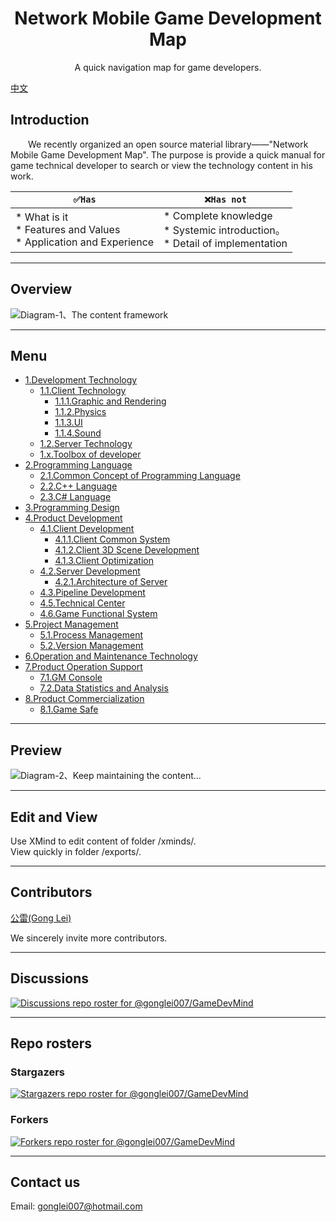 <h1 align="center">Network Mobile Game Development Map</h1>
<p align="center">A quick navigation map for game developers.</p>

[中文](https://github.com/gonglei007/GameDevMind/blob/main/README.md)

## Introduction
&emsp;&emsp;We recently organized an open source material library——"Network Mobile Game Development Map". The purpose is provide a quick manual for game technical developer to search or view the technology content in his work.
<br/>


| ``` ✅Has ``` | ``` ❌Has not ``` |
| --- | --- |
| *   What is it<br /> *   Features and Values<br /> *   Application and Experience<br /> |  *   Complete knowledge<br /> *   Systemic introduction。<br /> *   Detail of implementation<br /> |

----
## Overview
![Diagram-1、The content framework](https://github.com/gonglei007/GameDevMind/blob/main/exports/0.总览.png?raw=true)

----
## Menu
* [1.Development Technology](https://github.com/gonglei007/GameDevMind/blob/main/mds/开发技术.md)
    * [1.1.Client Technology](https://github.com/gonglei007/GameDevMind/blob/main/exports/1.1.客户端技术.png?raw=true)
        * [1.1.1.Graphic and Rendering](https://github.com/gonglei007/GameDevMind/blob/main/exports/1.1.1.图形与渲染.png?raw=true)
        * [1.1.2.Physics](https://github.com/gonglei007/GameDevMind/blob/main/exports/1.1.2.物理.png?raw=true)
        * [1.1.3.UI](https://github.com/gonglei007/GameDevMind/blob/main/exports/1.1.3.UI.png?raw=true)
        * [1.1.4.Sound](https://github.com/gonglei007/GameDevMind/blob/main/exports/1.1.4.声音.png?raw=true)
    * [1.2.Server Technology](https://github.com/gonglei007/GameDevMind/blob/main/exports/1.2.服务端技术.png?raw=true)
    * [1.x.Toolbox of developer](https://github.com/gonglei007/GameDevMind/blob/main/exports/1.x.开发者工具箱.png?raw=true)
* [2.Programming Language](https://github.com/gonglei007/GameDevMind/blob/main/exports/2.编程语言.png?raw=true)
    * [2.1.Common Concept of Programming Language](https://github.com/gonglei007/GameDevMind/blob/main/exports/2.1.编程语言共通概念.png?raw=true)
    * [2.2.C++ Language](https://github.com/gonglei007/GameDevMind/blob/main/exports/2.2.C++语言.png?raw=true)
    * [2.3.C# Language](https://github.com/gonglei007/GameDevMind/blob/main/exports/2.3.C#语言.png?raw=true)
* [3.Programming Design](https://github.com/gonglei007/GameDevMind/blob/main/exports/3.程序设计.png?raw=true)
* [4.Product Development](https://github.com/gonglei007/GameDevMind/blob/main/exports/4.产品研发.png?raw=true)
    * [4.1.Client Development](https://github.com/gonglei007/GameDevMind/blob/main/exports/4.1.客户端产品研发.png?raw=true)
        * [4.1.1.Client Common System](https://github.com/gonglei007/GameDevMind/blob/main/exports/4.1.1.客户端底层通用系统.png?raw=true)
        * [4.1.2.Client 3D Scene Development](https://github.com/gonglei007/GameDevMind/blob/main/exports/4.1.2.客户端3D场景开发.png?raw=true)
        * [4.1.3.Client Optimization](https://github.com/gonglei007/GameDevMind/blob/main/exports/4.1.3.客户端优化.png?raw=true)
    * [4.2.Server Development](https://github.com/gonglei007/GameDevMind/blob/main/exports/4.2.服务端产品研发.png?raw=true)
        * [4.2.1.Architecture of Server](https://github.com/gonglei007/GameDevMind/blob/main/exports/4.2.1.服务端架构.png?raw=true)
    * [4.3.Pipeline Development](https://github.com/gonglei007/GameDevMind/blob/main/exports/4.3.生产线研发.png?raw=true)
    * [4.5.Technical Center](https://github.com/gonglei007/GameDevMind/blob/main/exports/4.5.技术中台研发.png?raw=true)
    * [4.6.Game Functional System](https://github.com/gonglei007/GameDevMind/blob/main/exports/4.6.业务层功能系统.png?raw=true)
* [5.Project Management](https://github.com/gonglei007/GameDevMind/blob/main/exports/5.项目管理.png?raw=true)
    * [5.1.Process Management](https://github.com/gonglei007/GameDevMind/blob/main/exports/5.1.研发过程管理.png?raw=true)
    * [5.2.Version Management](https://github.com/gonglei007/GameDevMind/blob/main/exports/5.2.版本管理.png?raw=true)
* [6.Operation and Maintenance Technology](https://github.com/gonglei007/GameDevMind/blob/main/exports/6.运维技术.png?raw=true)
* [7.Product Operation Support](https://github.com/gonglei007/GameDevMind/blob/main/exports/7.产品运营支持.png?raw=true)
    * [7.1.GM Console](https://github.com/gonglei007/GameDevMind/blob/main/exports/7.1.GM后台.png?raw=true)
    * [7.2.Data Statistics and Analysis](https://github.com/gonglei007/GameDevMind/blob/main/exports/7.2.数据统计分析.png?raw=true)
* [8.Product Commercialization](https://github.com/gonglei007/GameDevMind/blob/main/exports/8.产品商业化.png?raw=true)
    * [8.1.Game Safe](https://github.com/gonglei007/GameDevMind/blob/main/exports/8.1.游戏安全.png?raw=true)

----
## Preview
![Diagram-2、Keep maintaining the content...](https://github.com/gonglei007/GameDevMind/blob/main/overview/overview.png?raw=true)

----
## Edit and View
Use XMind to edit content of folder /xminds/.<br/>
View quickly in folder /exports/.

----
## Contributors
[公雷(Gong Lei)](https://github.com/gonglei007) 

We sincerely invite more contributors.

----
## Discussions

[![Discussions repo roster for @gonglei007/GameDevMind](https://reporoster.com/stars/gonglei007/GameDevMind)](https://github.com/gonglei007/GameDevMind/discussions)

----
## Repo rosters
### Stargazers
[![Stargazers repo roster for @gonglei007/GameDevMind](https://reporoster.com/stars/gonglei007/GameDevMind)](https://github.com/gonglei007/GameDevMind/stargazers)
<br/>
### Forkers
[![Forkers repo roster for @gonglei007/GameDevMind](https://reporoster.com/forks/gonglei007/GameDevMind)](https://github.com/gonglei007/GameDevMind/network/members)

----
## Contact us
Email: gonglei007@hotmail.com
